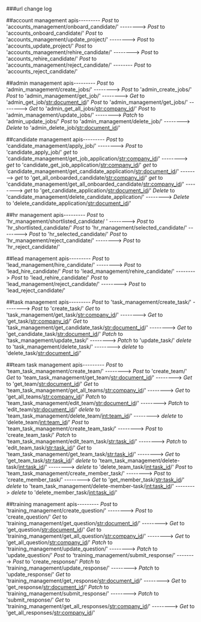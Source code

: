 ###url change log

##account management apis---------
_Post_ to 'accounts_management/onboard_candidate/'  -------->   _Post_ to 'accounts_onboard_candidate/'
_Post_ to 'accounts_management/update_project/'  -------->   _Post_ to 'accounts_update_project/'
_Post_ to 'accounts_management/rehire_candidate/'  -------->   _Post_ to 'accounts_rehire_candidate/'
_Post_ to 'accounts_management/reject_candidate/'  --------   _Post_ to 'accounts_reject_candidate/'

##admin management apis---------
_Post_ to 'admin_management/create_jobs/'   -------->   _Post_ to 'admin_create_jobs/'
_Post_ to 'admin_management/get_job/'   -------->   _Get_ to 'admin_get_job/<str:document_id>/'
_Post_ to 'admin_management/get_jobs/'   -------->   _Get_ to 'admin_get_all_jobs/<str:company_id>/'
_Post_ to 'admin_management/update_jobs/'   -------->   _Patch_ to 'admin_update_jobs/'
_Post_ to 'admin_management/delete_job/'  -------->   _Delete_ to 'admin_delete_job/<str:document_id>/'

##candidate management apis---------
_Post_ to 'candidate_management/apply_job/'   -------->   _Post_ to 'candidate_apply_job/'
_get_ to 'candidate_management/get_job_application/<str:company_id>/'   -------->   _get_ to 'candidate_get_job_application/<str:company_id>/'
_get_ to 'candidate_management/get_candidate_application/<str:document_id>/'   -------->   _get_ to 'get_all_onboarded_candidate/<str:company_id>/'
_get_ to 'candidate_management/get_all_onboarded_candidate/<str:company_id>/'   -------->   _get_ to 'get_candidate_application/<str:document_id>/'
_Delete_ to 'candidate_management/delete_candidate_application/'   -------->   _Delete_ to 'delete_candidate_application/<str:document_id>/'

##hr management apis---------
_Post_ to 'hr_management/shortlisted_candidate/ '  -------->   _Post_ to 'hr_shortlisted_candidate/'
_Post_ to 'hr_management/selected_candidate/'   -------->   _Post_ to 'hr_selected_candidate/'
_Post_ to 'hr_management/reject_candidate/'   -------->   _Post_ to 'hr_reject_candidate/'

##lead management apis---------
_Post_ to 'lead_management/hire_candidate/'   -------->   _Post_ to 'lead_hire_candidate/'
_Post_ to 'lead_management/rehire_candidate/'   -------->   _Post_ to 'lead_rehire_candidate/'
_Post_ to 'lead_management/reject_candidate/'   -------->   _Post_ to 'lead_reject_candidate/'

##task management apis---------
_Post_ to 'task_management/create_task/'   -------->   _Post_ to 'create_task/'
_Get_ to 'task_management/get_task/<str:company_id>/'   -------->   _Get_ to 'get_task/<str:company_id>/'
_Get_ to 'task_management/get_candidate_task/<str:document_id>/'   -------->   _Get_ to 'get_candidate_task/<str:document_id>/'
_Patch_ to 'task_management/update_task/'   -------->   _Patch_ to 'update_task/'
_delete_ to 'task_management/delete_task/'   -------->   _delete_ to 'delete_task/<str:document_id>/'

##team task management apis---------
_Post_ to 'team_task_management/create_team/'   -------->   _Post_ to 'create_team/'
_Get_ to 'team_task_management/get_team/<str:document_id>/'   -------->   _Get_ to 'get_team/<str:document_id>/'
_Get_ to 'team_task_management/get_all_teams/<str:company_id>/'   -------->   _Get_ to 'get_all_teams/<str:company_id>/'
_Patch_ to 'team_task_management/edit_team/<str:document_id>/'   -------->   _Patch_ to 'edit_team/<str:document_id>/'
_delete_ to 'team_task_management/delete_team/<int:team_id>/'   -------->   _delete_ to 'delete_team/<int:team_id>/'
_Post_ to 'team_task_management/create_team_task/'   -------->   _Post_ to 'create_team_task/'
_Patch_ to 'team_task_management/edit_team_task/<str:task_id>/'   -------->   _Patch_ to 'edit_team_task/<str:task_id>/'
_Get_ to 'team_task_management/get_team_task/<str:task_id>/'   -------->   _Get_ to 'get_team_task/<str:task_id>/'
_delete_ to 'team_task_management/delete-task/<int:task_id>/'   -------->   _delete_ to 'delete_team_task/<int:task_id>/'
_Post_ to 'team_task_management/create_member_task/'   -------->   _Post_ to 'create_member_task/'
                                            -------->   _Get_ to 'get_member_task/<str:task_id>/'
_delete_ to 'team_task_management/delete-member-task/<int:task_id>/'   -------->   _delete_ to 'delete_member_task/<int:task_id>/'

##training management apis---------
_Post_ to 'training_management/create_question/'   -------->   _Post_ to 'create_question/'
_Get_ to 'training_management/get_question/<str:document_id>/'   -------->   _Get_ to 'get_question/<str:document_id>/'
_Get_ to 'training_management/get_all_question/<str:company_id>/'   -------->   _Get_ to 'get_all_question/<str:company_id>/'
_Patch_ to 'training_management/update_question/'   -------->   _Patch_ to 'update_question/'
_Post_ to 'training_management/submit_response/'   -------->   _Post_ to 'create_response/'
_Patch_ to 'training_management/update_response/'   -------->   _Patch_ to 'update_response/'
_Get_ to 'training_management/get_response/<str:document_id>/'   -------->   _Get_ to 'get_response/<str:document_id>/'
_Patch_ to 'training_management/submit_response/'   -------->   _Patch_ to 'submit_response/'
_Get_ to 'training_management/get_all_responses/<str:company_id>/'   -------->   _Get_ to 'get_all_responses/<str:company_id>/'